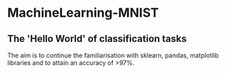 # MachineLearning-MNIST
## The 'Hello World' of classification tasks

The aim is to continue the familiarisation with sklearn, pandas, matplotlib libraries and to attain an accuracy of >97%.

